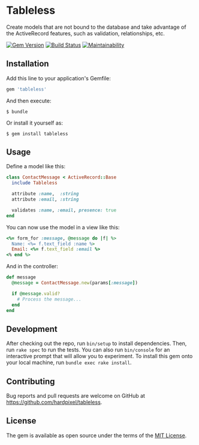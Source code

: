 # Tableless

Create models that are not bound to the database and take advantage of the ActiveRecord features, such as validation, relationships, etc.

[![Gem Version](https://badge.fury.io/rb/tableless.svg)](https://badge.fury.io/rb/tableless)
[![Build Status](https://travis-ci.org/hardpixel/tableless.svg?branch=master)](https://travis-ci.org/hardpixel/tableless)
[![Maintainability](https://api.codeclimate.com/v1/badges/853a6013a50339b2baea/maintainability)](https://codeclimate.com/github/hardpixel/tableless/maintainability)

## Installation

Add this line to your application's Gemfile:

```ruby
gem 'tableless'
```

And then execute:

    $ bundle

Or install it yourself as:

    $ gem install tableless

## Usage

Define a model like this:

```ruby
class ContactMessage < ActiveRecord::Base
  include Tableless

  attribute :name,  :string
  attribute :email, :string

  validates :name, :email, presence: true
end
```

You can now use the model in a view like this:

```ruby
<%= form_for :message, @message do |f| %>
  Name: <%= f.text_field :name %>
  Email: <%= f.text_field :email %>
<% end %>
```

And in the controller:

```ruby
def message
  @message = ContactMessage.new(params[:message])

  if @message.valid?
    # Process the message...
  end
end
```

## Development

After checking out the repo, run `bin/setup` to install dependencies. Then, run `rake spec` to run the tests. You can also run `bin/console` for an interactive prompt that will allow you to experiment. To install this gem onto your local machine, run `bundle exec rake install`.

## Contributing

Bug reports and pull requests are welcome on GitHub at https://github.com/hardpixel/tableless.

## License

The gem is available as open source under the terms of the [MIT License](http://opensource.org/licenses/MIT).
